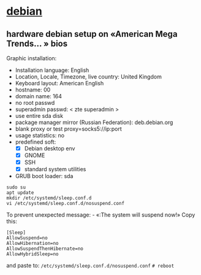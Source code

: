 # [debian](https://www.debian.org/releases/stable/amd64/index.ru.html)
## hardware debian setup on «American Mega Trends… » bios
Graphic installation:
  - Installation language: English
  - Location, Locale, Timezone, live country: United Kingdom
  - Keyboard layout: American English
  - hostname: 00
  - domain name: 164
  - no root passwd
  - superadmin passwd: < zte superadmin >
  - use entire sda disk
  - package manager mirror (Russian Federation): deb.debian.org
  - blank proxy or test proxy=socks5://ip:port
  - usage statistics: no
  - predefined soft:
    - [x] Debian desktop env
    - [x] GNOME
    - [x] SSH
    - [x] standard system utilities
  - GRUB boot loader: sda
```shell
sudo su
apt update
mkdir /etc/systemd/sleep.conf.d
vi /etc/systemd/sleep.conf.d/nosuspend.conf
```
To prevent unexpected message: - «:The system will suspend now!»
Copy this:
```config
[Sleep]
AllowSuspend=no
AllowHibernation=no
AllowSuspendThenHibernate=no
AllowHybridSleep=no
```
and paste to: ```/etc/systemd/sleep.conf.d/nosuspend.conf```
```# reboot```
